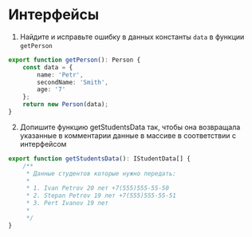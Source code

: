 # Интерфейсы

1. Найдите и исправьте ошибку в данных константы `data` в функции `getPerson`
```TypeScript
export function getPerson(): Person {
    const data = {
        name: 'Petr',
        secondName: 'Smith',
        age: '7'
    };
    return new Person(data);
} 
```

2. Допишите функцию getStudentsData так, чтобы она возвращала указанные в комментарии данные в массиве в соответствии с интерфейсом 
```TypeScript
export function getStudentsData(): IStudentData[] {
    /**
     * Данные студентов которые нужно передать:
     *
     * 1. Ivan Petrov 20 лет +7(555)555-55-50
     * 2. Stepan Petrov 19 лет +7(555)555-55-51
     * 3. Pert Ivanov 19 лет
     *
     */
}
```